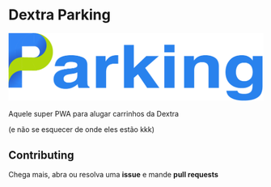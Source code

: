 # Dextra Parking

![Dextra Parking](./public/images/logo.png)

Aquele super PWA para alugar carrinhos da Dextra

(e não se esquecer de onde eles estão kkk)


## Contributing

Chega mais, abra ou resolva uma **issue** e mande **pull requests**
